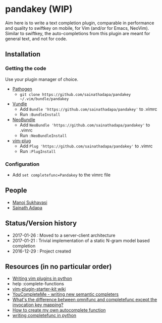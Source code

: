 # pandakey (WIP)
Aim here is to write a text completion plugin, comparable in performance and quality to swiftkey on mobile, for Vim (and/or for Emacs, NeoVim). Similar to swiftkey, the auto-completions from this plugin are meant for general text, and not for code.

## Installation
### Getting the code
Use your plugin manager of choice.
- [Pathogen](https://github.com/tpope/vim-pathogen)
  - `git clone https://github.com/sainathadapa/pandakey ~/.vim/bundle/pandakey`
- [Vundle](https://github.com/gmarik/vundle)
  - Add `Bundle 'https://github.com/sainathadapa/pandakey'` to .vimrc
  - Run `:BundleInstall`
- [NeoBundle](https://github.com/Shougo/neobundle.vim)
  - Add `NeoBundle 'https://github.com/sainathadapa/pandakey'` to .vimrc
  - Run `:NeoBundleInstall`
- [vim-plug](https://github.com/junegunn/vim-plug)
  - Add `Plug 'https://github.com/sainathadapa/pandakey'` to .vimrc
  - Run `:PlugInstall`

### Configuration
- Add `set completefunc=Pandakey` to the vimrc file


## People
- [Manoj Sukhavasi](https://github.com/manojsukhavasi)
- [Sainath Adapa](https://github.com/sainathadapa)

## Status/Version history
- 2017-01-26 : Moved to a server-client architecture
- 2017-01-21 : Trivial implementation of a static N-gram model based completion
- 2016-12-29 : Project created

## Resources (in no particular order)
- [Writing vim plugins in python](https://www.youtube.com/watch?v=vMAeYp8mX_M)
- help :complete-functions
- [vim-plugin-starter-kit wiki](https://github.com/JarrodCTaylor/vim-plugin-starter-kit/wiki)
- [YouCompleteMe - writing new semantic completers](https://github.com/Valloric/YouCompleteMe#writing-new-semantic-completers)
- [What's the difference between omnifunc and completefunc except the invocation key mapping?](http://stackoverflow.com/questions/6941842/whats-the-difference-between-omnifunc-and-completefunc-except-the-invocation-ke)
- [How to create my own autocomplete function](http://vi.stackexchange.com/questions/4584/how-to-create-my-own-autocomplete-function)
- [writing completefunc in python](http://stackoverflow.com/questions/18191874/writing-completefunc-in-python)


